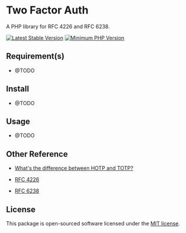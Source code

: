 # Two Factor Auth

A PHP library for RFC 4226 and RFC 6238.

[![Latest Stable Version](https://img.shields.io/packagist/v/lorddashme/php-two-factor-auth.svg?style=flat-square)](https://packagist.org/packages/lorddashme/php-two-factor-auth) [![Minimum PHP Version](https://img.shields.io/badge/php-%3E%3D%205.6-8892BF.svg?style=flat-square)](https://php.net/)

## Requirement(s)

- @TODO

## Install

- @TODO

## Usage

- @TODO

## Other Reference

- [What's the difference between HOTP and TOTP?](https://www.microcosm.com/blog/hotp-totp-what-is-the-difference)

- [RFC 4226](https://tools.ietf.org/html/rfc4226)

- [RFC 6238](https://tools.ietf.org/html/rfc6238)

## License

This package is open-sourced software licensed under the [MIT license](https://opensource.org/licenses/MIT).
